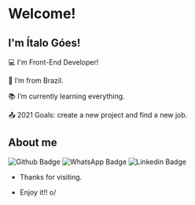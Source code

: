 # Welcome!

 

## I'm Ítalo Góes!

 

:computer: I'm Front-End Developer!

:house_with_garden: I’m from Brazil.

:books: I’m currently learning everything.

:outbox_tray: 2021 Goals: create a new project and find a new job.

 

## About me

![Github Badge](https://img.shields.io/badge/GitHub-100000?style=for-the-badge&logo=github&logoColor=white) ![WhatsApp Badge](https://img.shields.io/badge/WhatsApp-25D366?style=for-the-badge&logo=whatsapp&logoColor=white) ![Linkedin Badge](https://img.shields.io/badge/LinkedIn-0077B5?style=for-the-badge&logo=linkedin&logoColor=white)







- Thanks for visiting.

- Enjoy it!! o/
